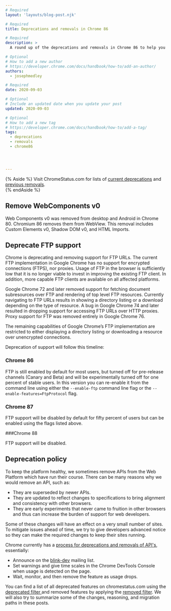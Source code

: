 ```yaml
---
# Required
layout: 'layouts/blog-post.njk'

# Required
title: Deprecations and removals in Chrome 86

# Required
description: >
  A round up of the deprecations and removals in Chrome 86 to help you plan.

# Optional
# How to add a new author
# https://developer.chrome.com/docs/handbook/how-to/add-an-author/
authors:
  - josephmedley

# Required
date: 2020-09-03

# Optional
# Include an updated date when you update your post
updated: 2020-09-03

# Optional
# How to add a new tag
# https://developer.chrome.com/docs/handbook/how-to/add-a-tag/
tags:
  - deprecations
  - removals
  - chrome86




---
```


{% Aside %}
Visit ChromeStatus.com for lists of 
<a href="https://www.chromestatus.com/features#browsers.chrome.status%3A%22Deprecated%22">current deprecations</a>
and <a href="https://www.chromestatus.com/features#browsers.chrome.status:%22Removed%22">previous removals</a>.  
{% endAside %}

## Remove WebComponents v0

Web Components v0 was removed from desktop and Android in Chrome 80. Chromium 86
removes them from WebView. This removal includes Custom Elements v0, Shadow DOM
v0, and HTML Imports.

## Deprecate FTP support

Chrome is deprecating and removing support for FTP URLs. The current FTP
implementation in Google Chrome has no support for encrypted connections (FTPS),
nor proxies. Usage of FTP in the browser is sufficiently low that it is no
longer viable to invest in improving the existing FTP client. In addition, more
capable FTP clients are available on all affected platforms.

Google Chrome 72 and later removed support for fetching document subresources
over FTP and rendering of top level FTP resources. Currently navigating to FTP
URLs results in showing a directory listing or a download depending on the type
of resource. A bug in Google Chrome 74 and later resulted in dropping support
for accessing FTP URLs over HTTP proxies. Proxy support for FTP was removed
entirely in Google Chrome 76.

The remaining capabilities of Google Chrome’s FTP implementation are restricted
to either displaying a directory listing or downloading a resource over
unencrypted connections. 

Deprecation of support will follow this timeline:

### Chrome 86

FTP is still enabled by default for most users, but turned off for pre-release
channels (Canary and Beta) and will be experimentally turned off for one percent
of stable users. In this version you can re-enable it from the command line
using either the `--enable-ftp` command line flag or the
`--enable-features=FtpProtocol` flag.

### Chrome 87

FTP support will be disabled by default for fifty percent of users but can be
enabled using the flags listed above.

###Chrome 88

FTP support will be disabled.

## Deprecation policy


To keep the platform healthy, we sometimes remove APIs from the Web Platform which have run their course. There can be many reasons why we would remove an
API, such as:

- They are superseded by newer APIs.
- They are updated to reflect changes to specifications to bring alignment and consistency with other browsers.
- They are early experiments that never came to fruition in other browsers and thus can increase the burden of support for web developers.


Some of these changes will have an effect on a very small number of sites. To mitigate issues ahead of time, we try to give developers advanced notice so they can make the required changes to keep their sites running.

Chrome currently has a <a href="http://www.chromium.org/blink#TOC-Launch-Process:-Deprecation"> process for deprecations and removals of API's</a>, essentially:


- Announce on the <a href="https://groups.google.com/a/chromium.org/forum/#!forum/blink-dev">blink-dev</a> mailing list.
- Set warnings and give time scales in the Chrome DevTools Console when usage is detected on the page.
- Wait, monitor, and then remove the feature as usage drops.
 


You can find a list of all deprecated features on chromestatus.com using the <a href="https://www.chromestatus.com/features#deprecated"> deprecated filter </a> and removed features by applying the <a href="https://www.chromestatus.com/features#removed">removed filter</a>. We will also try to summarize some of the changes, reasoning, and migration paths in these posts.
